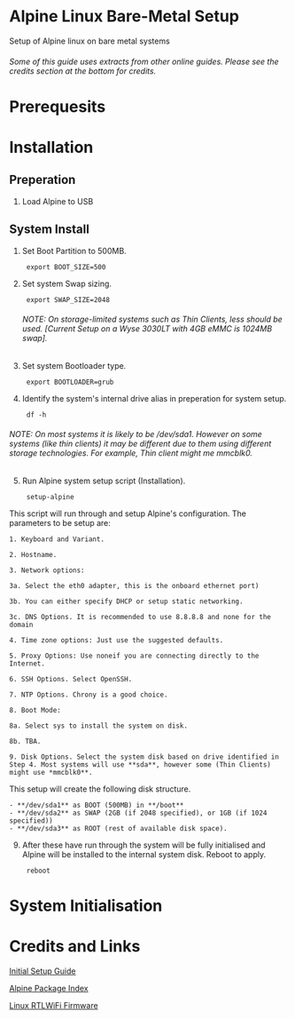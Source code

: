 # Alpine Linux Bare-Metal Setup
 Setup of Alpine linux on bare metal systems

###### Some of this guide uses extracts from other online guides. Please see the credits section at the bottom for credits.


# Prerequesits

# Installation
## Preperation

1. Load Alpine to USB

## System Install

1. Set Boot Partition to 500MB.

        export BOOT_SIZE=500

2. Set system Swap sizing. 

        export SWAP_SIZE=2048

    ###### NOTE: On storage-limited systems such as Thin Clients, less should be used. [Current Setup on a Wyse 3030LT with 4GB eMMC is 1024MB swap].

3. Set system Bootloader type.

        export BOOTLOADER=grub

4. Identify the system's internal drive alias in preperation for system setup.

        df -h

###### NOTE: On most systems it is likely to be /dev/sda1. However on some systems (like thin clients) it may be different due to them using different storage technologies. For example, Thin client might me mmcblk0.

5. Run Alpine system setup script (Installation).

        setup-alpine

This script will run through and setup Alpine's configuration. The parameters to be setup are:

    1. Keyboard and Variant.

    2. Hostname.

    3. Network options: 
    
    3a. Select the eth0 adapter, this is the onboard ethernet port)

    3b. You can either specify DHCP or setup static networking.

    3c. DNS Options. It is recommended to use 8.8.8.8 and none for the domain

    4. Time zone options: Just use the suggested defaults.

    5. Proxy Options: Use noneif you are connecting directly to the Internet.

    6. SSH Options. Select OpenSSH.

    7. NTP Options. Chrony is a good choice.

    8. Boot Mode: 
    
    8a. Select sys to install the system on disk.

    8b. TBA.

    9. Disk Options. Select the system disk based on drive identified in Step 4. Most systems will use **sda**, however some (Thin Clients) might use *mmcblk0**.

This setup will create the following disk structure.

    - **/dev/sda1** as BOOT (500MB) in **/boot**
    - **/dev/sda2** as SWAP (2GB (if 2048 specified), or 1GB (if 1024 specified))
    - **/dev/sda3** as ROOT (rest of available disk space).

9. After these have run through the system will be fully initialised and Alpine will be installed to the internal system disk. Reboot to apply.

        reboot

# System Initialisation

# Credits and Links

[Initial Setup Guide](https://venenux.github.io/alpine-wiki/tutorials/alpine-install-from-usb-to-disk-pc-single-boot-only.html)

[Alpine Package Index](https://pkgs.alpinelinux.org/packages)

[Linux RTLWiFi Firmware](https://alpine.pkgs.org/3.20/alpine-main-x86_64/linux-firmware-rtlwifi-20240811-r0.apk.html)
